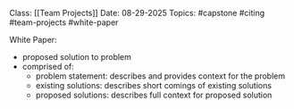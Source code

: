 Class: [[Team Projects]]
Date: 08-29-2025
Topics: #capstone #citing #team-projects  #white-paper

White Paper: 
- proposed solution to problem 
- comprised of: 
	- problem statement: describes and provides context for the problem
	- existing solutions: describes short comings of existing solutions
	- proposed solutions: describes full context for proposed solution
